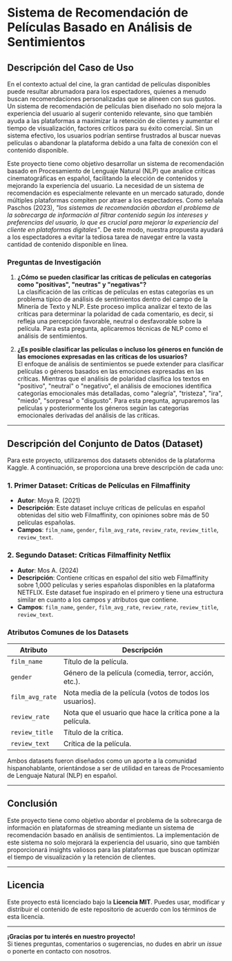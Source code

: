 # Sistema de Recomendación de Películas Basado en Análisis de Sentimientos

## Descripción del Caso de Uso

En el contexto actual del cine, la gran cantidad de películas disponibles puede resultar abrumadora para los espectadores, quienes a menudo buscan recomendaciones personalizadas que se alineen con sus gustos. Un sistema de recomendación de películas bien diseñado no solo mejora la experiencia del usuario al sugerir contenido relevante, sino que también ayuda a las plataformas a maximizar la retención de clientes y aumentar el tiempo de visualización, factores críticos para su éxito comercial. Sin un sistema efectivo, los usuarios podrían sentirse frustrados al buscar nuevas películas o abandonar la plataforma debido a una falta de conexión con el contenido disponible.

Este proyecto tiene como objetivo desarrollar un sistema de recomendación basado en Procesamiento de Lenguaje Natural (NLP) que analice críticas cinematográficas en español, facilitando la elección de contenidos y mejorando la experiencia del usuario. La necesidad de un sistema de recomendación es especialmente relevante en un mercado saturado, donde múltiples plataformas compiten por atraer a los espectadores. Como señala Paschos (2023), *"los sistemas de recomendación abordan el problema de la sobrecarga de información al filtrar contenido según los intereses y preferencias del usuario, lo que es crucial para mejorar la experiencia del cliente en plataformas digitales"*. De este modo, nuestra propuesta ayudará a los espectadores a evitar la tediosa tarea de navegar entre la vasta cantidad de contenido disponible en línea.

### Preguntas de Investigación
1. **¿Cómo se pueden clasificar las críticas de películas en categorías como "positivas", "neutras" y "negativas"?**  
   La clasificación de las críticas de películas en estas categorías es un problema típico de análisis de sentimientos dentro del campo de la Minería de Texto y NLP. Este proceso implica analizar el texto de las críticas para determinar la polaridad de cada comentario, es decir, si refleja una percepción favorable, neutral o desfavorable sobre la película. Para esta pregunta, aplicaremos técnicas de NLP como el análisis de sentimientos.
   
2. **¿Es posible clasificar las películas o incluso los géneros en función de las emociones expresadas en las críticas de los usuarios?**  
   El enfoque de análisis de sentimientos se puede extender para clasificar películas o géneros basados en las emociones expresadas en las críticas. Mientras que el análisis de polaridad clasifica los textos en "positivo", "neutral" o "negativo", el análisis de emociones identifica categorías emocionales más detalladas, como "alegría", "tristeza", "ira", "miedo", "sorpresa" o "disgusto". Para esta pregunta, agruparemos las películas y posteriormente los géneros según las categorías emocionales derivadas del análisis de las críticas.

---

## Descripción del Conjunto de Datos (Dataset)

Para este proyecto, utilizaremos dos datasets obtenidos de la plataforma Kaggle. A continuación, se proporciona una breve descripción de cada uno:

### 1. Primer Dataset: Críticas de Películas en Filmaffinity
- **Autor**: Moya R. (2021)
- **Descripción**: Este dataset incluye críticas de películas en español obtenidas del sitio web Filmaffinity, con opiniones sobre más de 50 películas españolas.
- **Campos**: `film_name`, `gender`, `film_avg_rate`, `review_rate`, `review_title`, `review_text`.

### 2. Segundo Dataset: Críticas Filmaffinity Netflix
- **Autor**: Mos A. (2024)
- **Descripción**: Contiene críticas en español del sitio web Filmaffinity sobre 1,000 películas y series españolas disponibles en la plataforma NETFLIX. Este dataset fue inspirado en el primero y tiene una estructura similar en cuanto a los campos y atributos que contiene.
- **Campos**: `film_name`, `gender`, `film_avg_rate`, `review_rate`, `review_title`, `review_text`.

### Atributos Comunes de los Datasets
| **Atributo**       | **Descripción**                                             |
|--------------------|-------------------------------------------------------------|
| `film_name`        | Título de la película.                                      |
| `gender`           | Género de la película (comedia, terror, acción, etc.).      |
| `film_avg_rate`    | Nota media de la película (votos de todos los usuarios).    |
| `review_rate`      | Nota que el usuario que hace la crítica pone a la película. |
| `review_title`     | Título de la crítica.                                       |
| `review_text`      | Crítica de la película.                                     |

Ambos datasets fueron diseñados como un aporte a la comunidad hispanohablante, orientándose a ser de utilidad en tareas de Procesamiento de Lenguaje Natural (NLP) en español.

---

## Conclusión

Este proyecto tiene como objetivo abordar el problema de la sobrecarga de información en plataformas de streaming mediante un sistema de recomendación basado en análisis de sentimientos. La implementación de este sistema no solo mejorará la experiencia del usuario, sino que también proporcionará insights valiosos para las plataformas que buscan optimizar el tiempo de visualización y la retención de clientes.

---

## Licencia

Este proyecto está licenciado bajo la **Licencia MIT**. Puedes usar, modificar y distribuir el contenido de este repositorio de acuerdo con los términos de esta licencia.

---

**¡Gracias por tu interés en nuestro proyecto!**  
Si tienes preguntas, comentarios o sugerencias, no dudes en abrir un *issue* o ponerte en contacto con nosotros.
